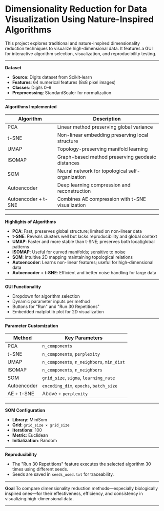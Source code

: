 # Dimensionality Reduction for Data Visualization Using Nature-Inspired Algorithms

This project explores traditional and nature-inspired dimensionality reduction techniques to visualize high-dimensional data. It features a GUI for interactive algorithm selection, visualization, and reproducibility testing.

---

**Dataset**

* **Source**: Digits dataset from Scikit-learn
* **Features**: 64 numerical features (8x8 pixel images)
* **Classes**: Digits 0–9
* **Preprocessing**: StandardScaler for normalization

---

**Algorithms Implemented**

| Algorithm           | Description                                      |
| ------------------- | ------------------------------------------------ |
| PCA                 | Linear method preserving global variance         |
| t-SNE               | Non-linear embedding preserving local structure  |
| UMAP                | Topology-preserving manifold learning            |
| ISOMAP              | Graph-based method preserving geodesic distances |
| SOM                 | Neural network for topological self-organization |
| Autoencoder         | Deep learning compression and reconstruction     |
| Autoencoder + t-SNE | Combines AE compression with t-SNE visualization |

---

**Highlights of Algorithms**

* **PCA**: Fast, preserves global structure; limited on non-linear data
* **t-SNE**: Reveals clusters well but lacks reproducibility and global context
* **UMAP**: Faster and more stable than t-SNE; preserves both local/global patterns
* **ISOMAP**: Useful for curved manifolds; sensitive to noise
* **SOM**: Intuitive 2D mapping maintaining topological relations
* **Autoencoder**: Learns non-linear features; useful for high-dimensional data
* **Autoencoder + t-SNE**: Efficient and better noise handling for large data

---

**GUI Functionality**

* Dropdown for algorithm selection
* Dynamic parameter inputs per method
* Buttons for "Run" and "Run 30 Repetitions"
* Embedded matplotlib plot for 2D visualization

---

**Parameter Customization**

| Method      | Key Parameters                            |
| ----------- | ----------------------------------------- |
| PCA         | `n_components`                            |
| t-SNE       | `n_components`, `perplexity`              |
| UMAP        | `n_components`, `n_neighbors`, `min_dist` |
| ISOMAP      | `n_components`, `n_neighbors`             |
| SOM         | `grid_size`, `sigma`, `learning_rate`     |
| Autoencoder | `encoding_dim`, `epochs`, `batch_size`    |
| AE + t-SNE  | Above + `perplexity`                      |

---

**SOM Configuration**

* **Library**: MiniSom
* **Grid**: `grid_size × grid_size`
* **Iterations**: 100
* **Metric**: Euclidean
* **Initialization**: Random

---

**Reproducibility**

* The "Run 30 Repetitions" feature executes the selected algorithm 30 times using different seeds.
* Seeds are saved in `seeds_used.txt` for traceability.

---

**Goal**
To compare dimensionality reduction methods—especially biologically inspired ones—for their effectiveness, efficiency, and consistency in visualizing high-dimensional data.

---
